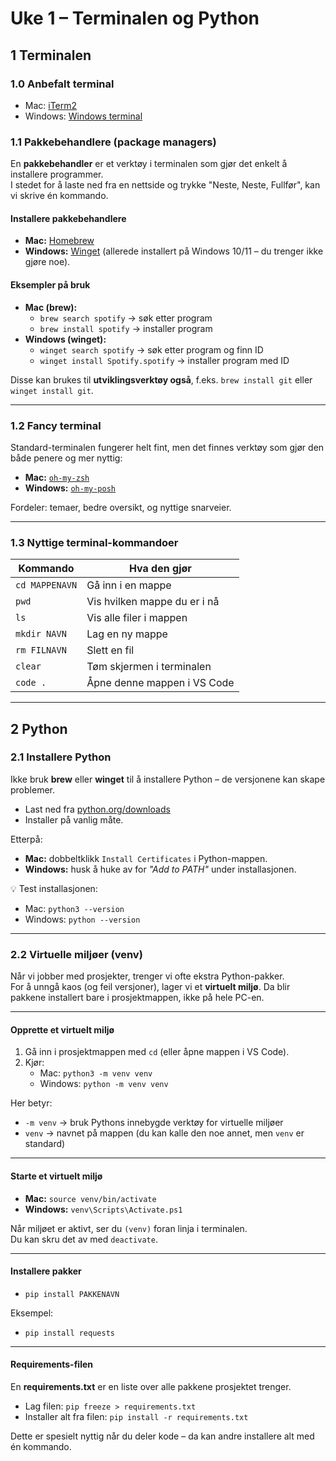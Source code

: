 # Uke 1 – Terminalen og Python

## 1 Terminalen

### 1.0 Anbefalt terminal

- Mac: [iTerm2](https://iterm2.com/)
- Windows: [Windows terminal](https://apps.microsoft.com/detail/9n0dx20hk701?hl=en-US&gl=US)

### 1.1 Pakkebehandlere (package managers)

En **pakkebehandler** er et verktøy i terminalen som gjør det enkelt å installere programmer.  
I stedet for å laste ned fra en nettside og trykke "Neste, Neste, Fullfør", kan vi skrive én kommando.  

#### Installere pakkebehandlere
- **Mac:** [Homebrew](https://brew.sh/)  
- **Windows:** [Winget](https://learn.microsoft.com/en-us/windows/package-manager/winget) (allerede installert på Windows 10/11 – du trenger ikke gjøre noe).  

#### Eksempler på bruk
- **Mac (brew):**  
  - `brew search spotify` → søk etter program  
  - `brew install spotify` → installer program  
- **Windows (winget):**  
  - `winget search spotify` → søk etter program og finn ID  
  - `winget install Spotify.spotify` → installer program med ID  

Disse kan brukes til **utviklingsverktøy også**, f.eks. `brew install git` eller `winget install git`.  

---

### 1.2 Fancy terminal

Standard-terminalen fungerer helt fint, men det finnes verktøy som gjør den både penere og mer nyttig:  
- **Mac:** [`oh-my-zsh`](https://ohmyz.sh/)  
- **Windows:** [`oh-my-posh`](https://ohmyposh.dev/docs/installation/windows)  

Fordeler: temaer, bedre oversikt, og nyttige snarveier.  

---

### 1.3 Nyttige terminal-kommandoer

| Kommando       | Hva den gjør                 |
| -------------- | ---------------------------- |
| `cd MAPPENAVN` | Gå inn i en mappe            |
| `pwd`          | Vis hvilken mappe du er i nå |
| `ls`           | Vis alle filer i mappen      |
| `mkdir NAVN`   | Lag en ny mappe              |
| `rm FILNAVN`   | Slett en fil                 |
| `clear`        | Tøm skjermen i terminalen    |
| `code .`       | Åpne denne mappen i VS Code  |

---

## 2 Python


### 2.1 Installere Python

Ikke bruk **brew** eller **winget** til å installere Python – de versjonene kan skape problemer.  

- Last ned fra [python.org/downloads](https://www.python.org/downloads/)  
- Installer på vanlig måte.  

Etterpå:  
- **Mac:** dobbeltklikk `Install Certificates` i Python-mappen.  
- **Windows:** husk å huke av for *"Add to PATH"* under installasjonen.  

💡 Test installasjonen:  
- Mac: `python3 --version`  
- Windows: `python --version`  

---

### 2.2 Virtuelle miljøer (venv)

Når vi jobber med prosjekter, trenger vi ofte ekstra Python-pakker.  
For å unngå kaos (og feil versjoner), lager vi et **virtuelt miljø**. Da blir pakkene installert bare i prosjektmappen, ikke på hele PC-en.  

---

#### Opprette et virtuelt miljø
1. Gå inn i prosjektmappen med `cd` (eller åpne mappen i VS Code).  
2. Kjør:  
   - Mac: `python3 -m venv venv`  
   - Windows: `python -m venv venv`  

Her betyr:  
- `-m venv` → bruk Pythons innebygde verktøy for virtuelle miljøer  
- `venv` → navnet på mappen (du kan kalle den noe annet, men `venv` er standard)  

---

#### Starte et virtuelt miljø
- **Mac:** `source venv/bin/activate`  
- **Windows:** `venv\Scripts\Activate.ps1`  

 Når miljøet er aktivt, ser du `(venv)` foran linja i terminalen.  
Du kan skru det av med `deactivate`.  

---

#### Installere pakker
- `pip install PAKKENAVN`  

Eksempel:  
- `pip install requests`  

---

#### Requirements-filen
En **requirements.txt** er en liste over alle pakkene prosjektet trenger.  

- Lag filen: `pip freeze > requirements.txt`  
- Installer alt fra filen: `pip install -r requirements.txt`  

Dette er spesielt nyttig når du deler kode – da kan andre installere alt med én kommando.  
